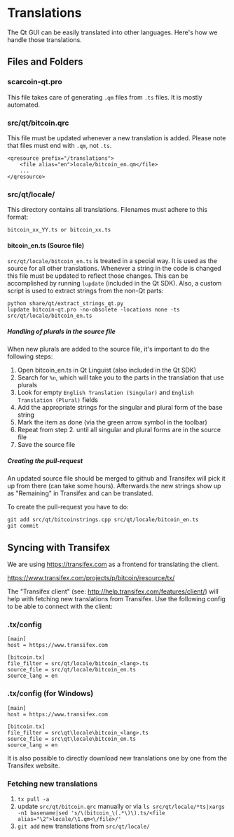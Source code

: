 Translations
============

The Qt GUI can be easily translated into other languages. Here's how we
handle those translations.

Files and Folders
-----------------

### scarcoin-qt.pro

This file takes care of generating `.qm` files from `.ts` files. It is mostly
automated.

### src/qt/bitcoin.qrc

This file must be updated whenever a new translation is added. Please note that
files must end with `.qm`, not `.ts`.

    <qresource prefix="/translations">
        <file alias="en">locale/bitcoin_en.qm</file>
        ...
    </qresource>

### src/qt/locale/

This directory contains all translations. Filenames must adhere to this format:

    bitcoin_xx_YY.ts or bitcoin_xx.ts

#### bitcoin_en.ts (Source file)

`src/qt/locale/bitcoin_en.ts` is treated in a special way. It is used as the
source for all other translations. Whenever a string in the code is changed
this file must be updated to reflect those changes. This can be accomplished
by running `lupdate` (included in the Qt SDK). Also, a custom script is used
to extract strings from the non-Qt parts:

    python share/qt/extract_strings_qt.py
    lupdate bitcoin-qt.pro -no-obsolete -locations none -ts src/qt/locale/bitcoin_en.ts
    
##### Handling of plurals in the source file

When new plurals are added to the source file, it's important to do the following steps:

1. Open bitcoin_en.ts in Qt Linguist (also included in the Qt SDK)
2. Search for `%n`, which will take you to the parts in the translation that use plurals
3. Look for empty `English Translation (Singular)` and `English Translation (Plural)` fields
4. Add the appropriate strings for the singular and plural form of the base string
5. Mark the item as done (via the green arrow symbol in the toolbar)
6. Repeat from step 2. until all singular and plural forms are in the source file
7. Save the source file

##### Creating the pull-request

An updated source file should be merged to github and Transifex will pick it
up from there (can take some hours). Afterwards the new strings show up as "Remaining"
in Transifex and can be translated.

To create the pull-request you have to do:

    git add src/qt/bitcoinstrings.cpp src/qt/locale/bitcoin_en.ts
    git commit

Syncing with Transifex
----------------------

We are using https://transifex.com as a frontend for translating the client.

https://www.transifex.com/projects/p/bitcoin/resource/tx/

The "Transifex client" (see: http://help.transifex.com/features/client/)
will help with fetching new translations from Transifex. Use the following
config to be able to connect with the client:

### .tx/config

    [main]
    host = https://www.transifex.com

    [bitcoin.tx]
    file_filter = src/qt/locale/bitcoin_<lang>.ts
    source_file = src/qt/locale/bitcoin_en.ts
    source_lang = en
    
### .tx/config (for Windows)

    [main]
    host = https://www.transifex.com

    [bitcoin.tx]
    file_filter = src\qt\locale\bitcoin_<lang>.ts
    source_file = src\qt\locale\bitcoin_en.ts
    source_lang = en

It is also possible to directly download new translations one by one from the Transifex website.

### Fetching new translations

1. `tx pull -a`
2. update `src/qt/bitcoin.qrc` manually or via
   `ls src/qt/locale/*ts|xargs -n1 basename|sed 's/\(bitcoin_\(.*\)\).ts/<file alias="\2">locale/\1.qm<\/file>/'`
3. `git add` new translations from `src/qt/locale/`
